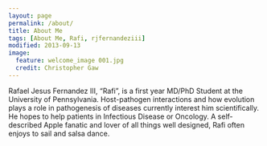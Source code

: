 ```yaml
---
layout: page
permalink: /about/
title: About Me
tags: [About Me, Rafi, rjfernandeziii]
modified: 2013-09-13
image:
  feature: welcome_image 001.jpg
  credit: Christopher Gaw
---
```


Rafael Jesus Fernandez III, “Rafi”, is a first year MD/PhD Student at the University of Pennsylvania. Host-pathogen interactions and how evolution plays a role in pathogenesis of diseases currently interest him scientifically. He hopes to help patients in Infectious Disease or Oncology. A self-described Apple fanatic and lover of all things well designed, Rafi often enjoys to sail and salsa dance.